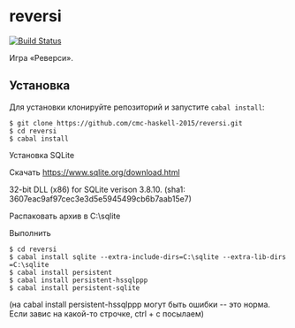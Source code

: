 # reversi

[![Build Status](https://travis-ci.org/cmc-haskell-2015/reversi.svg?branch=master)](https://travis-ci.org/cmc-haskell-2015/reversi)

Игра «Реверси».

## Установка

Для установки клонируйте репозиторий и запустите `cabal install`:

```
$ git clone https://github.com/cmc-haskell-2015/reversi.git
$ cd reversi
$ cabal install
```

Установка SQLite

Скачать https://www.sqlite.org/download.html 
	
32-bit DLL (x86) for SQLite verison 3.8.10.
(sha1: 3607eac9af97cec3e3d5e5945499cb6b7aab15e7)

Распаковать архив в C:\sqlite

Выполнить
```
$ cd reversi
$ cabal install sqlite --extra-include-dirs=C:\sqlite --extra-lib-dirs
=C:\sqlite
$ cabal install persistent
$ cabal install persistent-hssqlppp
$ cabal install persistent-sqlite
```

(на cabal install persistent-hssqlppp могут быть ошибки -- это норма. Если 
завис на какой-то строчке, ctrl + c посылаем)